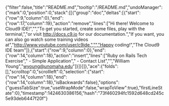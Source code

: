 {"filter":false,"title":"README.md","tooltip":"/README.md","undoManager":{"mark":0,"position":0,"stack":[[{"group":"doc","deltas":[{"start":{"row":9,"column":0},"end":{"row":17,"column":19},"action":"remove","lines":["Hi there! Welcome to Cloud9 IDE!","","To get you started, create some files, play with the terminal,","or visit http://docs.c9.io for our documentation.","If you want, you can also go watch some training videos at","http://www.youtube.com/user/c9ide.","","Happy coding!","The Cloud9 IDE team"]},{"start":{"row":9,"column":0},"end":{"row":14,"column":18},"action":"insert","lines":["Ruby on Rails Tech Exercise","    - Simple Application","    - Contact List","","William Young","wyoung@unomaha.edu"]}]}]]},"ace":{"folds":[],"scrolltop":0,"scrollleft":0,"selection":{"start":{"row":14,"column":18},"end":{"row":14,"column":18},"isBackwards":false},"options":{"guessTabSize":true,"useWrapMode":false,"wrapToView":true},"firstLineState":0},"timestamp":1424630386156,"hash":"73f460294fc1592d648cd245c5e93deb6447f20f"}